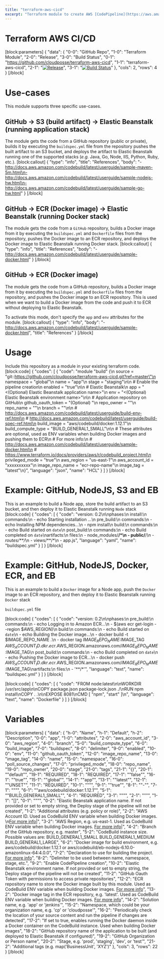 ```yaml
---
title: "terraform-aws-cicd"
excerpt: "Terraform module to create AWS [CodePipeline](https://aws.amazon.com/codepipeline/) with [CodeBuild](https://aws.amazon.com/codebuild/) for [CI/CD](https://en.wikipedia.org/wiki/CI/CD)"
---
```

# Terraform AWS CI/CD
[block:parameters]
{
  "data": {
    "0-0": "GitHub Repo",
    "1-0": "Terraform Module",
    "2-0": "Release",
    "3-0": "Build Status",
    "0-1": "https://github.com/cloudposse/terraform-aws-cicd",
    "1-1": "terraform-aws-cicd",
    "2-1": "[![Release](https://img.shields.io/github/release/cloudposse/terraform-aws-cicd.svg)](https://github.com/cloudposse/terraform-aws-cicd/releases)",
    "3-1": "[![Build Status](https://travis-ci.org/cloudposse/terraform-aws-cicd.svg?branch=master)](https://travis-ci.org/cloudposse/terraform-aws-cicd)"
  },
  "cols": 2,
  "rows": 4
}
[/block]

# Use-cases

This module supports three specific use-cases.

## GitHub → S3 (build artifact) → Elastic Beanstalk (running application stack)

The module gets the code from a GitHub repository (public or private), builds it by executing the `buildspec.yml` file from the repository pushes the built artifact to an S3 bucket,
and deploys the artifact to Elastic Beanstalk running one of the supported stacks (_e.g._ Java, Go, Node, IIS, Python, Ruby, etc.).
[block:callout]
{
  "type": "info",
  "title": "References",
  "body": "- http://docs.aws.amazon.com/codebuild/latest/userguide/sample-maven-5m.html\n- http://docs.aws.amazon.com/codebuild/latest/userguide/sample-nodejs-hw.html\n- http://docs.aws.amazon.com/codebuild/latest/userguide/sample-go-hw.html"
}
[/block]

## GitHub → ECR (Docker image) → Elastic Beanstalk (running Docker stack)

The module gets the code from a `GitHub` repository, builds a Docker image from it by executing the `buildspec.yml` and `Dockerfile` files from the repository,
pushes the Docker image to an ECR repository, and deploys the Docker image to Elastic Beanstalk running Docker stack.
[block:callout]
{
  "type": "info",
  "title": "References",
  "body": "- http://docs.aws.amazon.com/codebuild/latest/userguide/sample-docker.html"
}
[/block]
## GitHub → ECR (Docker image)

The module gets the code from a GitHub repository, builds a Docker image from it by executing the `buildspec.yml` and `Dockerfile` files from the repository,
and pushes the Docker image to an ECR repository. This is used when we want to build a Docker image from the code and push it to ECR without deploying to Elastic Beanstalk.

To activate this mode, don't specify the `app` and `env` attributes for the module.
[block:callout]
{
  "type": "info",
  "body": "- http://docs.aws.amazon.com/codebuild/latest/userguide/sample-docker.html",
  "title": "References"
}
[/block]
# Usage

Include this repository as a module in your existing terraform code.
[block:code]
{
  "codes": [
    {
      "code": "module \"build\" {\n    source              = \"git::https://github.com/cloudposse/terraform-aws-cicd.git?ref=master\"\n    namespace           = \"global\"\n    name                = \"app\"\n    stage               = \"staging\"\n\n    # Enable the pipeline creation\n    enabled             = \"true\"\n\n    # Elastic Beanstalk\n    app                 = \"<(Optional) Elastic Beanstalk application name>\"\n    env                 = \"<(Optional) Elastic Beanstalk environment name>\"\n\n    # Application repository on GitHub\n    github_oauth_token  = \"(Optional) <GitHub Oauth Token with permissions to access private repositories>\"\n    repo_owner          = \"<GitHub Organization or Person name>\"\n    repo_name           = \"<GitHub repository name of the application to be built and deployed to Elastic Beanstalk>\"\n    branch              = \"<Branch of the GitHub repository>\"\n\n    # http://docs.aws.amazon.com/codebuild/latest/userguide/build-env-ref.html\n    # http://docs.aws.amazon.com/codebuild/latest/userguide/build-spec-ref.html\n    build_image         = \"aws/codebuild/docker:1.12.1\"\n    build_compute_type  = \"BUILD_GENERAL1_SMALL\"\n\n    # These attributes are optional, used as ENV variables when building Docker images and pushing them to ECR\n    # For more info:\n    # http://docs.aws.amazon.com/codebuild/latest/userguide/sample-docker.html\n    # https://www.terraform.io/docs/providers/aws/r/codebuild_project.html\n    privileged_mode     = \"true\"\n    aws_region          = \"us-east-1\"\n    aws_account_id      = \"xxxxxxxxxx\"\n    image_repo_name     = \"ecr-repo-name\"\n    image_tag           = \"latest\"\n}",
      "language": "json",
      "name": "HCL"
    }
  ]
}
[/block]
# Example: GitHub, NodeJS, S3 and EB

This is an example to build a Node app, store the build artifact to an S3 bucket, and then deploy it to Elastic Beanstalk running ``Node`` stack
[block:code]
{
  "codes": [
    {
      "code": "version: 0.2\n\nphases:\n  install:\n    commands:\n      - echo Starting installation ...\n  pre_build:\n    commands:\n      - echo Installing NPM dependencies...\n      - npm install\n  build:\n    commands:\n      - echo Build started on `date`\n  post_build:\n    commands:\n      - echo Build completed on `date`\nartifacts:\n  files:\n    - node_modules/**/*\n    - public/**/*\n    - routes/**/*\n    - views/**/*\n    - app.js",
      "language": "yaml",
      "name": "buildspec.yml"
    }
  ]
}
[/block]

# Example: GitHub, NodeJS, Docker, ECR, and EB

This is an example to build a ``Docker`` image for a Node app, push the ``Docker`` image to an ECR repository, and then deploy it to Elastic Beanstalk running ``Docker`` stack


`buildspec.yml` file

[block:code]
{
  "codes": [
    {
      "code": "version: 0.2\n\nphases:\n  pre_build:\n    commands:\n      - echo Logging in to Amazon ECR...\n      - $(aws ecr get-login - -region $AWS_REGION)\n  build:\n    commands:\n      - echo Build started on `date`\n      - echo Building the Docker image...\n      - docker build -t $IMAGE_REPO_NAME .\n      - docker tag $IMAGE_REPO_NAME:$IMAGE_TAG $AWS_ACCOUNT_ID.dkr.ecr.$AWS_REGION.amazonaws.com/$IMAGE_REPO_NAME:$IMAGE_TAG\n  post_build:\n    commands:\n      - echo Build completed on `date`\n      - echo Pushing the Docker image to ECR...\n      - docker push $AWS_ACCOUNT_ID.dkr.ecr.$AWS_REGION.amazonaws.com/$IMAGE_REPO_NAME:$IMAGE_TAG\nartifacts:\n  files:\n    - '**/*'",
      "language": "text",
      "name": "buildspec.yml"
    }
  ]
}
[/block]

[block:code]
{
  "codes": [
    {
      "code": "FROM node:latest\n\nWORKDIR /usr/src/app\n\nCOPY package.json package-lock.json ./\nRUN npm install\nCOPY . .\n\nEXPOSE 8081\nCMD [ \"npm\", \"start\" ]\n",
      "language": "text",
      "name": "Dockerfile"
    }
  ]
}
[/block]
# Variables
[block:parameters]
{
  "data": {
    "h-0": "Name",
    "h-1": "Default",
    "h-2": "Description",
    "0-0": "app",
    "1-0": "attributes",
    "2-0": "aws_account_id",
    "3-0": "aws_region",
    "4-0": "branch",
    "5-0": "build_compute_type",
    "6-0": "build_image",
    "7-0": "buildspec",
    "8-0": "delimiter",
    "9-0": "enabled",
    "10-0": "env",
    "11-0": "github_oauth_token",
    "12-0": "image_repo_name",
    "13-0": "image_tag",
    "14-0": "name",
    "15-0": "namespace",
    "16-0": "poll_source_changes",
    "17-0": "privileged_mode",
    "18-0": "repo_name",
    "19-0": "repo_owner",
    "20-0": "stage",
    "21-0": "tags",
    "21-1": "{}",
    "20-1": "\"default\"",
    "19-1": "REQUIRED",
    "18-1": "REQUIRED",
    "17-1": "\"false\"",
    "16-1": "\"true\"",
    "15-1": "\"global\"",
    "14-1": "\"app\"",
    "13-1": "\"latest\"",
    "12-1": "\"UNSET\"",
    "11-1": "REQUIRED",
    "10-1": "\"\"",
    "9-1": "\"true\"",
    "8-1": "\"-\"",
    "7-1": "\"\"",
    "6-1": "\"aws/codebuild/docker:1.12.1\"",
    "5-1": "\"BUILD_GENERAL1_SMALL\"",
    "4-1": "REQUIRED",
    "3-1": "\"\"",
    "2-1": "\"\"",
    "1-1": "[]",
    "0-1": "\"\"",
    "0-2": "Elastic Beanstalk application name. If not provided or set to empty string, the Deploy stage of the pipeline will not be created",
    "1-2": "Additional attributes (e.g. policy or role)",
    "2-2": "AWS Account ID. Used as CodeBuild ENV variable when building Docker images. \n[For more info](http://docs.aws.amazon.com/codebuild/latest/userguide/sample-docker.html)|",
    "3-2": "AWS Region, e.g. us-east-1. Used as CodeBuild ENV variable when building Docker images. [For more info](http://docs.aws.amazon.com/codebuild/latest/userguide/sample-docker.html)|",
    "4-2": "Branch of the GitHub repository, e.g. master",
    "5-2": "CodeBuild instance size. Possible values are: BUILD_GENERAL1_SMALL BUILD_GENERAL1_MEDIUM BUILD_GENERAL1_LARGE",
    "6-2": "Docker image for build environment, e.g. aws/codebuild/docker:1.12.1 or aws/codebuild/eb-nodejs-6.10.0-amazonlinux-64:4.0.0",
    "7-2": "Declaration to use for building the project. [For more info](http://docs.aws.amazon.com/codebuild/latest/userguide/build-spec-ref.html)",
    "8-2": "Delimiter to be used between name, namespace, stage, etc.",
    "9-2": "Enable CodePipeline creation",
    "10-2": "Elastic Beanstalk environment name. If not provided or set to empty string, the Deploy stage of the pipeline will not be created",
    "11-2": "GitHub Oauth Token with permissions to access private repositories",
    "12-2": "ECR repository name to store the Docker image built by this module. Used as CodeBuild ENV variable when building Docker images. [For more info](http://docs.aws.amazon.com/codebuild/latest/userguide/sample-docker.html)",
    "13-2": "Docker image tag in the ECR repository, e.g. 'latest'. Used as CodeBuild ENV variable when building Docker images. [For more info](http://docs.aws.amazon.com/codebuild/latest/userguide/sample-docker.html)",
    "14-2": "Solution name, e.g. 'app' or 'jenkins'",
    "15-2": "Namespace, which could be your organization name, e.g. 'cp' or 'cloudposse'",
    "16-2": "Periodically check the location of your source content and run the pipeline if changes are detected",
    "17-2": "If set to true, enables running the Docker daemon inside a Docker container on the CodeBuild instance. Used when building Docker images",
    "18-2": "GitHub repository name of the application to be built (and deployed to Elastic Beanstalk if configured)",
    "19-2": "GitHub Organization or Person name",
    "20-2": "Stage, e.g. 'prod', 'staging', 'dev', or 'test'",
    "21-2": "Additional tags (e.g. map('BusinessUnit', 'XYZ')"
  },
  "cols": 3,
  "rows": 22
}
[/block]